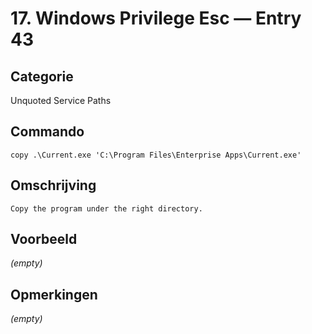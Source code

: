 # 17. Windows Privilege Esc — Entry 43

## Categorie

Unquoted Service Paths

## Commando

```
copy .\Current.exe 'C:\Program Files\Enterprise Apps\Current.exe'
```

## Omschrijving

```
Copy the program under the right directory.
```

## Voorbeeld

_(empty)_

## Opmerkingen

_(empty)_

